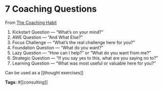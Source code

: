 # 7 Coaching Questions

From [The Coaching Habit](https://www.amazon.com/Coaching-Habit-Less-Change-Forever/dp/0978440749)

1. Kickstart Question — “What’s on your mind?”
2. AWE Question — “And What Else?”
3. Focus Challenge — “What’s the real challenge here for you?”
4. Foundation Question — “What do you want?”
5. Lazy Question — “How can I help?” or “What do you want from me?”
6. Strategic Question — “If you say yes to this, what are you saying no to?”
7. Learning Question — “What was most useful or valuable here for you?”

Can be used as a [[thought exercises]]

**Tags:** #[[consulting]]
